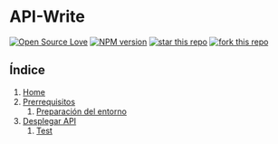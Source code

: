 # API-Write

[![Open Source Love](https://badges.frapsoft.com/os/mit/mit.svg?v=102)](https://github.com/ellerbrock/open-source-badge/)
[![NPM version](https://badge.fury.io/js/badge-list.svg)](https://github.com/antonioalfa22/API-Write)
[![star this repo](http://githubbadges.com/star.svg?user=antonioalfa22&repo=API-Write&style=flat)](https://github.com/antonioalfa22/API-Write)
[![fork this repo](http://githubbadges.com/fork.svg?user=antonioalfa22&repo=API-Write&style=flat)](https://github.com/antonioalfa22/API-Write/fork)

## Índice

1. [Home](https://github.com/antonioalfa22/API-Write/wiki)
2. [Prerrequisitos](https://github.com/antonioalfa22/API-Write/wiki/Prerrequisitos)
    1. [Preparación del entorno](https://github.com/antonioalfa22/API-Write/wiki/Prerrequisitos#preparaci%C3%B3n-del-entorno)
3. [Desplegar API](https://github.com/antonioalfa22/API-Write/wiki/Desplegar-API)
    1. [Test](https://github.com/antonioalfa22/API-Write/wiki/Desplegar-API#test)
